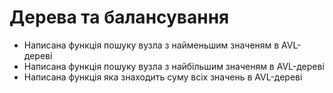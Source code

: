 # Дерева та балансування


* Написана функція пошуку вузла з найменьшим значеням в AVL-дереві
* Написана функція пошуку вузла з найбільшим значеням в AVL-дереві
* Написана функція яка знаходить суму всіх значень в AVL-дереві
